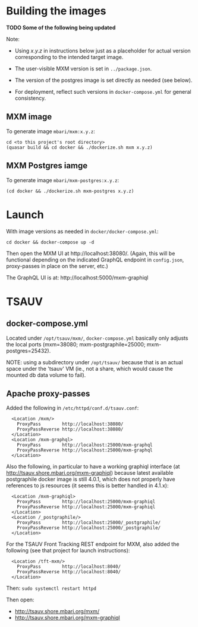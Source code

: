 # Building the images

**TODO Some of the following being updated**

Note:

- Using *x.y.z* in instructions below just as a placeholder for
  actual version corresponding to the intended target image.

- The user-visible MXM version is set in `../package.json`.

- The version of the postgres image is set directly as needed (see below).

- For deployment, reflect such versions in `docker-compose.yml` for general consistency.


## MXM image

To generate image `mbari/mxm:x.y.z`:

    cd <to this project's root directory>
    (quasar build && cd docker && ./dockerize.sh mxm x.y.z)


## MXM Postgres iamge

To generate image `mbari/mxm-postgres:x.y.z`:

    (cd docker && ./dockerize.sh mxm-postgres x.y.z)

# Launch

With image versions as needed in `docker/docker-compose.yml`:

    cd docker && docker-compose up -d

Then open the MXM UI at http://localhost:38080/.
(Again, this will be functional depending on the indicated GraphQL
endpoint in `config.json`, proxy-passes in place on the server, etc.)

The GraphQL UI is at: http://localhost:5000/mxm-graphiql

# TSAUV

## docker-compose.yml

Located under `/opt/tsauv/mxm/`,
`docker-compose.yml` basically only adjusts the local ports
(mxm=38080; mxm-postgraphile=25000; mxm-postgres=25432).

NOTE: using a subdirectory under `/opt/tsauv/` because that is
an actual space under the 'tsauv' VM (ie., not a share, which
would cause the mounted db data volume to fail).

## Apache proxy-passes

Added the following in `/etc/httpd/conf.d/tsauv.conf`:

```
  <Location /mxm/>
    ProxyPass        http://localhost:38080/
    ProxyPassReverse http://localhost:38080/
  </Location>
  <Location /mxm-graphql>
    ProxyPass        http://localhost:25000/mxm-graphql
    ProxyPassReverse http://localhost:25000/mxm-graphql
  </Location>
```

Also the following, in particular to have a working
graphiql interface (at http://tsauv.shore.mbari.org/mxm-graphiql)
because latest available postgraphile docker image is still 4.0.1,
which does not properly have references to js resources
(it seems this is better handled in 4.1.x):

```
  <Location /mxm-graphiql>
    ProxyPass        http://localhost:25000/mxm-graphiql
    ProxyPassReverse http://localhost:25000/mxm-graphiql
  </Location>
  <Location /_postgraphile/>
    ProxyPass        http://localhost:25000/_postgraphile/
    ProxyPassReverse http://localhost:25000/_postgraphile/
  </Location>
```

For the TSAUV Front Tracking REST endpoint for MXM, also added
the following (see that project for launch instructions):

```
  <Location /tft-mxm/>
    ProxyPass        http://localhost:8040/
    ProxyPassReverse http://localhost:8040/
  </Location>
```

Then: `sudo systemctl restart httpd`

Then open:

- http://tsauv.shore.mbari.org/mxm/
- http://tsauv.shore.mbari.org/mxm-graphiql
